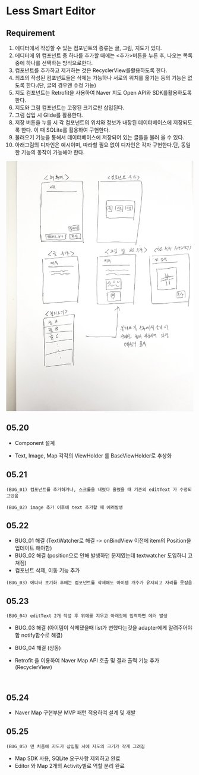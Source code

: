 # Less Smart Editor

## Requirement

1. 에디터에서 작성할 수 있는 컴포넌트의 종류는 글, 그림, 지도가 있다.
2. 에디터에 위 컴포넌트 중 하나를 추가할 때에는 <추가>버튼을 누른 후, 나오는 목록 중에 하나를 선택하는 방식으로한다.
3. 컴포넌트를 추가하고 제거하는 것은 RecyclerView를활용하도록 한다.
4. 최초의 작성된 컴포넌트들은 삭제는 가능하나 서로의 위치를 옮기는 등의 기능은 없도록 한다.(단, 글의 경우엔 수정 가능)
5. 지도 컴포넌트는 Retrofit을 사용하여 Naver 지도 Open API와 SDK를활용하도록 한다.
6. 지도와 그림 컴포넌트는 고정된 크기로만 삽입된다.
7. 그림 삽입 시 Glide를 활용한다.
8. 저장 버튼을 누를 시 각 컴포넌트의 위치와 정보가 내장된 데이터베이스에 저장되도록 한다. 이 때 SQLite를 활용하여 구현한다.
9. 불러오기 기능을 통해서 데이터베이스에 저장되어 있는 글들을 불러 올 수 있다.
10. 아래그림의 디자인은 예시이며, 따라할 필요 없이 디자인은 각자 구현한다.단, 동일한 기능의 동작이 가능해야 한다.

![requirement.jpg](https://github.com/SoojongHwang/LessSmartEditor/blob/master/Study/images/requirement.jpg?raw=false)

## 05.20

* Component 설계


* Text, Image, Map 각각의 ViewHolder 를 BaseViewHolder로 추상화



## 05.21

`(BUG_01) 컴포넌트를 추가하거나, 스크롤을 내렸다 올렸을 때 기존의 editText 가 수정되고있음`

`(BUG_02) image 추가 이후에 text 추가할 때 에러발생`



## 05.22

* BUG_01 해결 (TextWatcher로 해결 -> onBindView 이전에 item의 Position을 업데이트 해야함)
* BUG_02 해결 (position으로 인해 발생하던 문제였는데 textwatcher 도입하니 고쳐짐)
* 컴포넌트 삭제, 이동 기능 추가

`(BUG_03) 에디터 초기화 후에는 컴포넌트를 삭제해도 아이템 개수가 유지되고 자리를 못잡음`



## 05.23

`(BUG_04) editText 2개 작성 후 위에를 지우고 아래것에 입력하면 에러 발생 `

* BUG_03 해결 (아이템이 삭제됐을때 list가 변했다는것을 adapter에게 알려주어야함 notify함수로 해결)

* BUG_04 해결 (상동)

* Retrofit 을 이용하여 Naver Map API 호출 및 결과 출력 기능 추가(RecyclerView)

  ​

## 05.24

* Naver Map 구현부분 MVP 패턴 적용하여 설계 및 개발

## 05.25

`(BUG_05) 맨 처음에 지도가 삽입될 시에 지도의 크기가 작게 그려짐`

* Map SDK 사용, SQLite 요구사항 제외하고 완료
* Editor 와 Map 2개의 Activity별로 역할 분리 완료


